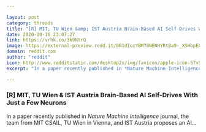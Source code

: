 ```yaml
---

layout: post
category: threads
title: "[R] MIT, TU Wien &amp; IST Austria Brain-Based AI Self-Drives With Just a Few Neurons"
date: 2020-10-16 23:07:27
link: https://vrhk.co/3k9NtrQ
image: https://external-preview.redd.it/8B1dIozYBM78NENHYRtBa9-_XSHbpEXCHY7KcwgfYrc.jpg?width=1200&height=628.272251309&auto=webp&crop=1200:628.272251309,smart&s=a0bba7a098b34c4faf8c828f9a362619e6dccb00
domain: reddit.com
author: "reddit"
icon: http://www.redditstatic.com/desktop2x/img/favicon/apple-icon-57x57.png
excerpt: "In a paper recently published in *Nature Machine Intelligence* journal, the team from MIT CSAIL, TU Wien in Vienna, and IST Austria proposes an AI..."

---
```


### [R] MIT, TU Wien &amp; IST Austria Brain-Based AI Self-Drives With Just a Few Neurons

In a paper recently published in *Nature Machine Intelligence* journal, the team from MIT CSAIL, TU Wien in Vienna, and IST Austria proposes an AI...